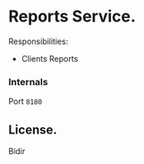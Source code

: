 # Reports Service.

Responsibilities:

- Clients Reports

### Internals
Port `8180`

## License.

Bidir
